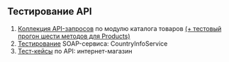 ## Тестирование API
1. [Коллекция API-запросов](https://www.postman.com/supply-architect-77622649/workspace/my-workspace/collection/33236854-d862c16b-a541-4448-8e3f-a1b4767ee3e3?action=share&creator=33236854) по модулю каталога товаров [(+ тестовый прогон шести методов для Products)](https://github.com/DariaBakhtina/api/blob/main/DemoShopping.postman_test_run.json)
2. [Тестирование](https://www.postman.com/supply-architect-77622649/workspace/my-workspace/collection/33236854-f9547091-b7a2-4d26-8ae3-3cdd34ad98e0?action=share&creator=33236854) SOAP-сервиса: CountryInfoService
3. [Тест-кейсы](https://github.com/DariaBakhtina/api/blob/main/Тест-кейсы%20по%20API.pdf) по API: интернет-магазин
